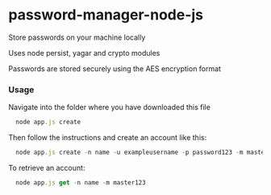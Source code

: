 # password-manager-node-js


Store passwords on your machine locally

Uses node persist, yagar and crypto modules

Passwords are stored securely using the AES encryption format

### Usage

Navigate into the folder where you have downloaded this file

```javascript
  node app.js create
```

Then follow the instructions and create an account like this:

```javascript
  node app.js create -n name -u exampleusername -p password123 -m master123
```

To retrieve an account:

```javascript
  node app.js get -n name -m master123
